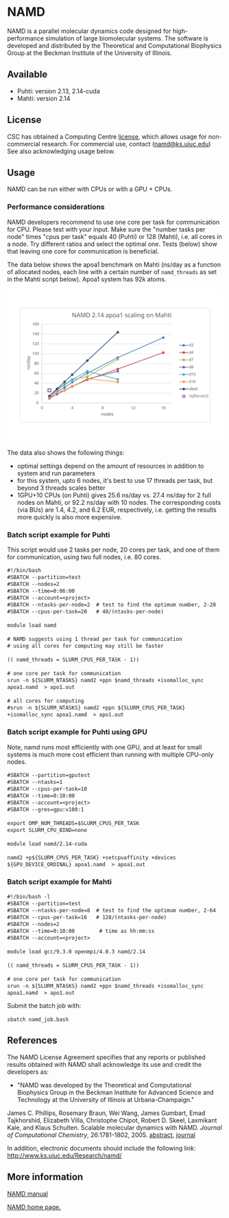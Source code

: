 # NAMD

NAMD is a parallel molecular dynamics code designed for high-performance
simulation of large biomolecular systems. The software is developed and
distributed by the Theoretical and Computational Biophysics Group at the
Beckman Institute of the University of Illinois.

## Available

* Puhti: version 2.13, 2.14-cuda
* Mahti: version 2.14

## License

CSC has obtained a Computing Centre [license](https://www.ks.uiuc.edu/Research/namd/license.html),
which allows usage for non-commercial research. For commercial use, contact 
(namd@ks.uiuc.edu) See also acknowledging usage below.

## Usage

NAMD can be run either with CPUs or with a GPU + CPUs.

### Performance considerations

NAMD developers recommend to use one core per task for communication for CPU.
Please test with your input. Make sure the "number tasks per node" times 
"cpus per task" equals 40 (Puhti) or 128 (Mahti), i.e. all cores in a node.
Try different ratios and select the optimal one. Tests (below) show that leaving
one core for communication is beneficial.

The data below shows the apoa1 benchmark on Mahti (ns/day as a function
of allocated nodes, each line with a certain number of `namd_threads`
as set in the Mahti script below). Apoa1 system has 92k atoms.

![NAMD Scaling on Mahti](../img/namd_on_mahti.svg)

The data also shows the following things:

* optimal settings depend on the amount of resources in addition to system and run parameters
* for this system, upto 6 nodes, it's best to use 17 threads per task, but beyond 3 threads scales better
* 1GPU+10 CPUs (on Puhti) gives 25.6 ns/day vs. 27.4 ns/day for 2 full nodes on Mahti,
  or 92.2 ns/day with 10 nodes. The corresponding costs (via BUs) are 1.4, 4.2, and 
  6.2 EUR, respectively, i.e. getting the results more quickly is also more expensive.

### Batch script example for Puhti

This script would use 2 tasks per node, 20 cores per task,
and one of them for communication, using two full nodes, i.e. 80 cores.

```
#!/bin/bash 
#SBATCH --partition=test
#SBATCH --nodes=2             
#SBATCH --time=0:06:00        
#SBATCH --account=<project>
#SBATCH --ntasks-per-node=2  # test to find the optimum number, 2-20
#SBATCH --cpus-per-task=20   # 40/(ntasks-per-node)

module load namd

# NAMD suggests using 1 thread per task for communication
# using all cores for computing may still be faster

(( namd_threads = SLURM_CPUS_PER_TASK - 1))

# one core per task for communication
srun -n ${SLURM_NTASKS} namd2 +ppn $namd_threads +isomalloc_sync apoa1.namd  > apo1.out

# all cores for computing
#srun -n ${SLURM_NTASKS} namd2 +ppn ${SLURM_CPUS_PER_TASK} +isomalloc_sync apoa1.namd  > apo1.out
```
### Batch script example for Puhti using GPU

Note, namd runs most efficiently with one GPU, and at least for small systems
is much more cost efficient than running with multiple CPU-only nodes.

```
#SBATCH --partition=gputest
#SBATCH --ntasks=1         
#SBATCH --cpus-per-task=10  
#SBATCH --time=0:10:00     
#SBATCH --account=<project>
#SBATCH --gres=gpu:v100:1

export OMP_NUM_THREADS=$SLURM_CPUS_PER_TASK
export SLURM_CPU_BIND=none

module load namd/2.14-cuda

namd2 +p${SLURM_CPUS_PER_TASK} +setcpuaffinity +devices ${GPU_DEVICE_ORDINAL} apoa1.namd  > apoa1.out
```

### Batch script example for Mahti

```
#!/bin/bash -l
#SBATCH --partition=test
#SBATCH --ntasks-per-node=8  # test to find the optimum number, 2-64
#SBATCH --cpus-per-task=16   # 128/(ntasks-per-node)
#SBATCH --nodes=2
#SBATCH --time=0:10:00        # time as hh:mm:ss
#SBATCH --account=<project>

module load gcc/9.3.0 openmpi/4.0.3 namd/2.14

(( namd_threads = SLURM_CPUS_PER_TASK - 1))

# one core per task for communication
srun -n ${SLURM_NTASKS} namd2 +ppn $namd_threads +isomalloc_sync apoa1.namd  > apo1.out
```

Submit the batch job with:

`sbatch namd_job.bash`

## References

The NAMD License Agreement specifies that any reports or published
results obtained with NAMD shall acknowledge its use and credit the
developers as:

-   "NAMD was developed by the Theoretical and Computational Biophysics
    Group in the Beckman Institute for Advanced Science and Technology
    at the University of Illinois at Urbana-Champaign."

James C. Phillips, Rosemary Braun, Wei Wang, James Gumbart, Emad
Tajkhorshid, Elizabeth Villa, Christophe Chipot, Robert D. Skeel,
Laxmikant Kale, and Klaus Schulten. Scalable molecular dynamics with
NAMD. *Journal of Computational Chemistry*, 26:1781-1802, 2005.
[abstract], [journal]  
  
In addition, electronic documents should include the following link:
<http://www.ks.uiuc.edu/Research/namd/>

## More information

[NAMD manual]

[NAMD home page.]


  [abstract]: http://www.ks.uiuc.edu/Publications/Papers/abstract.cgi?tbcode=PHIL2005
  [journal]: http://www3.interscience.wiley.com/cgi-bin/abstract/112102010/ABSTRACT
  [NAMD manual]: http://www.ks.uiuc.edu/Research/namd/current/ug/
  [NAMD home page.]: http://www.ks.uiuc.edu/Research/namd/
